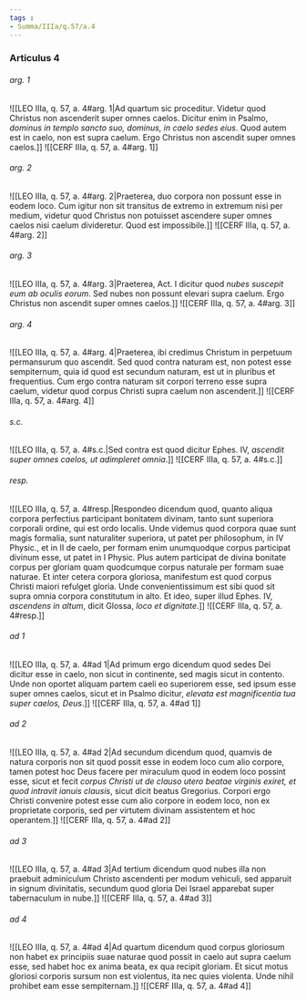 ```yaml
---
tags : 
- Summa/IIIa/q.57/a.4
---
```


### Articulus 4

###### arg. 1
![[LEO IIIa, q. 57, a. 4#arg. 1|Ad quartum sic proceditur. Videtur quod Christus non ascenderit super omnes caelos. Dicitur enim in Psalmo, *dominus in templo sancto suo, dominus, in caelo sedes eius*. Quod autem est in caelo, non est supra caelum. Ergo Christus non ascendit super omnes caelos.]]
![[CERF IIIa, q. 57, a. 4#arg. 1]]

###### arg. 2
![[LEO IIIa, q. 57, a. 4#arg. 2|Praeterea, duo corpora non possunt esse in eodem loco. Cum igitur non sit transitus de extremo in extremum nisi per medium, videtur quod Christus non potuisset ascendere super omnes caelos nisi caelum divideretur. Quod est impossibile.]]
![[CERF IIIa, q. 57, a. 4#arg. 2]]

###### arg. 3
![[LEO IIIa, q. 57, a. 4#arg. 3|Praeterea, Act. I dicitur quod *nubes suscepit eum ab oculis eorum*. Sed nubes non possunt elevari supra caelum. Ergo Christus non ascendit super omnes caelos.]]
![[CERF IIIa, q. 57, a. 4#arg. 3]]

###### arg. 4
![[LEO IIIa, q. 57, a. 4#arg. 4|Praeterea, ibi credimus Christum in perpetuum permansurum quo ascendit. Sed quod contra naturam est, non potest esse sempiternum, quia id quod est secundum naturam, est ut in pluribus et frequentius. Cum ergo contra naturam sit corpori terreno esse supra caelum, videtur quod corpus Christi supra caelum non ascenderit.]]
![[CERF IIIa, q. 57, a. 4#arg. 4]]

###### s.c.
![[LEO IIIa, q. 57, a. 4#s.c.|Sed contra est quod dicitur Ephes. IV, *ascendit super omnes caelos, ut adimpleret omnia*.]]
![[CERF IIIa, q. 57, a. 4#s.c.]]

###### resp.
![[LEO IIIa, q. 57, a. 4#resp.|Respondeo dicendum quod, quanto aliqua corpora perfectius participant bonitatem divinam, tanto sunt superiora corporali ordine, qui est ordo localis. Unde videmus quod corpora quae sunt magis formalia, sunt naturaliter superiora, ut patet per philosophum, in IV Physic., et in II de caelo, per formam enim unumquodque corpus participat divinum esse, ut patet in I Physic. Plus autem participat de divina bonitate corpus per gloriam quam quodcumque corpus naturale per formam suae naturae. Et inter cetera corpora gloriosa, manifestum est quod corpus Christi maiori refulget gloria. Unde convenientissimum est sibi quod sit supra omnia corpora constitutum in alto. Et ideo, super illud Ephes. IV, *ascendens in altum*, dicit Glossa, *loco et dignitate*.]]
![[CERF IIIa, q. 57, a. 4#resp.]]

###### ad 1
![[LEO IIIa, q. 57, a. 4#ad 1|Ad primum ergo dicendum quod sedes Dei dicitur esse in caelo, non sicut in continente, sed magis sicut in contento. Unde non oportet aliquam partem caeli eo superiorem esse, sed ipsum esse super omnes caelos, sicut et in Psalmo dicitur, *elevata est magnificentia tua super caelos, Deus*.]]
![[CERF IIIa, q. 57, a. 4#ad 1]]

###### ad 2
![[LEO IIIa, q. 57, a. 4#ad 2|Ad secundum dicendum quod, quamvis de natura corporis non sit quod possit esse in eodem loco cum alio corpore, tamen potest hoc Deus facere per miraculum quod in eodem loco possint esse, sicut et fecit *corpus Christi ut de clauso utero beatae virginis exiret, et quod intravit ianuis clausis*, sicut dicit beatus Gregorius. Corpori ergo Christi convenire potest esse cum alio corpore in eodem loco, non ex proprietate corporis, sed per virtutem divinam assistentem et hoc operantem.]]
![[CERF IIIa, q. 57, a. 4#ad 2]]

###### ad 3
![[LEO IIIa, q. 57, a. 4#ad 3|Ad tertium dicendum quod nubes illa non praebuit adminiculum Christo ascendenti per modum vehiculi, sed apparuit in signum divinitatis, secundum quod gloria Dei Israel apparebat super tabernaculum in nube.]]
![[CERF IIIa, q. 57, a. 4#ad 3]]

###### ad 4
![[LEO IIIa, q. 57, a. 4#ad 4|Ad quartum dicendum quod corpus gloriosum non habet ex principiis suae naturae quod possit in caelo aut supra caelum esse, sed habet hoc ex anima beata, ex qua recipit gloriam. Et sicut motus gloriosi corporis sursum non est violentus, ita nec quies violenta. Unde nihil prohibet eam esse sempiternam.]]
![[CERF IIIa, q. 57, a. 4#ad 4]]


